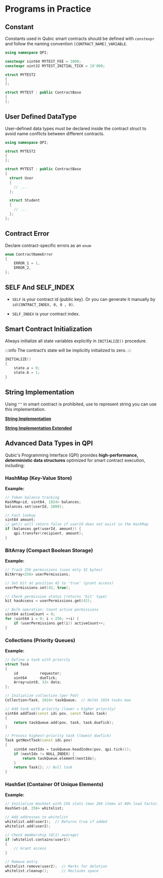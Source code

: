 # Programs in Practice

## Constant

Constants used in Qubic smart contracts should be defined with `constexpr` and follow the naming convention `[CONTRACT_NAME]_VARIABLE`.

```cpp
using namespace QPI;

constexpr sint64 MYTEST_FEE = 1000;
constexpr uint32 MYTEST_INITIAL_TICK = 19'000;

struct MYTEST2
{
};

struct MYTEST : public ContractBase
{
};
```

## User Defined DataType

User-defined data types must be declared inside the contract struct to avoid name conflicts between different contracts.

```cpp
using namespace QPI;

struct MYTEST2
{
};

struct MYTEST : public ContractBase
{
  struct User
  {
    // ...
  };

  struct Student
  {
    // ...
  };
};

```

## Contract Error

Declare contract-specific errors as an `enum`

```cpp
enum ContractNameError
{
    ERROR_1 = 1,
    ERROR_2,
};
```

## SELF And SELF_INDEX

- `SELF` is your contract id (public key). Or you can generate it manually by `id(CONTRACT_INDEX, 0, 0 , 0)`.

- `SELF_INDEX` is your contract index.

## Smart Contract Initialization

Always initialize all state variables explicitly in `INITIALIZE()` procedure.

:::info
The contract’s state will be implicitly initialized to zero.
:::

```cpp
INITIALIZE()
{
    state.a = 0;
    state.b = 1;
}
```

## String Implementation

Using `""` in smart contract is prohibited, use to represent string you can use this implementation.

[**String Implementation**](https://github.com/hackerby888/qubic-sc-examples/blob/qubic-name-service/src/contracts/QNS.h#L42)

[**String Implementation Extended**](https://github.com/hackerby888/qubic-sc-examples/blob/qubic-name-service/test/contract_qns.cpp#L22)

## Advanced Data Types in QPI

Qubic's Programming Interface (QPI) provides **high-performance, deterministic data structures** optimized for smart contract execution, including:

### HashMap (Key-Value Store)

**Example:**

```cpp
// Token balance tracking
HashMap<id, sint64, 1024> balances;
balances.set(userId, 1000);

// Fast lookup
sint64 amount;
// get() will return false if userId does not exist in the HashMap
if (balances.get(userId, amount)) {
    qpi.transfer(recipient, amount);
}
```

### BitArray (Compact Boolean Storage)

**Example:**

```cpp
// Track 256 permissions (uses only 32 bytes)
BitArray<256> userPermissions;

// Set bit at position 42 to 'true' (grant access)
userPermissions.set(42, true);

// Check permission status (returns 'bit' type)
bit hasAccess = userPermissions.get(42);

// Bulk operation: Count active permissions
uint64 activeCount = 0;
for (uint64 i = 0; i < 256; ++i) {
    if (userPermissions.get(i)) activeCount++;
}
```

### Collections (Priority Queues)

**Example:**

```cpp
// Define a task with priority
struct Task
{
    id          requester;
    uint64      dueTick;
    Array<uint8, 32> data;
};

// Initialize collection (per PoV)
Collection<Task, 1024> taskQueue;  // Holds 1024 tasks max

// Add task with priority (lower = higher priority)
sint64 addTask(const id& pov, const Task& task)
{
    return taskQueue.add(pov, task, task.dueTick);
}

// Process highest-priority task (lowest dueTick)
Task getNextTask(const id& pov)
{
    sint64 nextIdx = taskQueue.headIndex(pov, qpi.tick());
    if (nextIdx != NULL_INDEX) {
        return taskQueue.element(nextIdx);
    }
    return Task{}; // Null task
}
```

### HashSet (Container Of Unique Elements)

**Example:**

```cpp
// Initialize HashSet with 256 slots (max 204 items at 80% load factor)
HashSet<id, 256> whitelist;

// Add addresses to whitelist
whitelist.add(user1);  // Returns true if added
whitelist.add(user2);

// Check membership (O(1) average)
if (whitelist.contains(user1))
{
    // Grant access
}

// Remove entry
whitelist.remove(user2);  // Marks for deletion
whitelist.cleanup();      // Reclaims space
```

